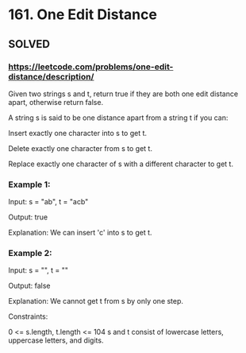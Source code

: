 # 161. One Edit Distance

## SOLVED
### https://leetcode.com/problems/one-edit-distance/description/


Given two strings s and t, return true if they are both one edit distance apart, otherwise return false.

A string s is said to be one distance apart from a string t if you can:

Insert exactly one character into s to get t.

Delete exactly one character from s to get t.

Replace exactly one character of s with a different character to get t.


### Example 1:

Input: s = "ab", t = "acb"

Output: true

Explanation: We can insert 'c' into s to get t.


### Example 2:

Input: s = "", t = ""

Output: false

Explanation: We cannot get t from s by only one step.


Constraints:

0 <= s.length, t.length <= 104
s and t consist of lowercase letters, uppercase letters, and digits.